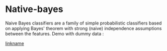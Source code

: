 # Native-bayes
Naive Bayes classifiers are a family of simple probabilistic classifiers based on applying Bayes' theorem with strong (naive) independence assumptions between the features.
Demo with dummy data : 

[linkname](https://www.youtube.com/watch?v=lfLm1p3eibY)



